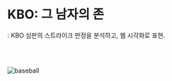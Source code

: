 
# KBO: 그 남자의 존
: KBO 심판의 스트라이크 판정을 분석하고, 웹 시각화로 표현.  

<br><br>

![baseball](https://user-images.githubusercontent.com/42436353/77918309-a7159a00-72d6-11ea-8b64-e9fa76e73343.png)



